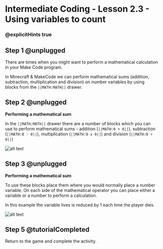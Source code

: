 # Intermediate Coding - Lesson 2.3 - Using variables to count

### @explicitHints true

## Step 1 @unplugged
There are times when you might want to perform a mathematical calculation in your Make Code program.

In Minecraft & MakeCode we can perform mathematical sums (addition, subtraction, multiplication and division) on number variables by using blocks from the ``||MATH:MATH||`` drawer.

## Step 2 @unplugged
**Performing a mathematical sum**

In the ``||MATH:MATH||`` drawer there are a number of blocks which you can use to perform mathematical sums - addition (``||MATH:0 + 0||``), subtraction (``||MATH:0 - 0||``), multiplication (``||MATH:0 x 0||``) and division (``||MATH:0 ÷ 0||``)

![alt text](https://github.com/Prodigy-Learning/CodingInMinecraft-Intermediate/blob/master/Lesson2/2.3/images/1-Math.jpg?raw=true "Math")

## Step 3 @unplugged
**Performing a mathematical sum**

To use these blocks place them where you would normally place a number variable. On each side of the mathematical operator you can place either a variable or a number to perform a calculation.

In this example the variable lives is reduced by 1 each time the player dies.

![alt text](https://github.com/Prodigy-Learning/CodingInMinecraft-Intermediate/blob/master/Lesson2/2.3/images/2-Math.png?raw=true "Math")


## Step 5 @tutorialCompleted
Return to the game and complete the activity.